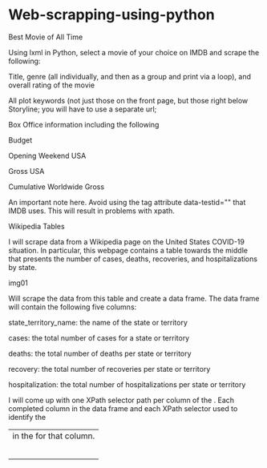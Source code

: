 # Web-scrapping-using-python

Best Movie of All Time 

Using lxml in Python, select a movie of your choice on IMDB and scrape the following:

Title, genre (all individually, and then as a group and print via a loop), and overall rating of the movie 

All plot keywords (not just those on the front page, but those right below Storyline; you will have to use a separate url; 

Box Office information including the following

Budget

Opening Weekend USA

Gross USA

Cumulative Worldwide Gross

An important note here. Avoid using the tag attribute data-testid="" that IMDB uses. This will result in problems with xpath.

Wikipedia Tables 


I will scrape data from a Wikipedia page on the United States COVID-19 situation. In particular, this webpage contains a table towards the middle that presents the number of cases, deaths, recoveries, and hospitalizations by state.

img01

Will scrape the data from this table and create a data frame. The data frame will contain the following five columns:

state_territory_name: the name of the state or territory


cases: the total number of cases for a state or territory

deaths: the total number of deaths per state or territory

recovery: the total number of recoveries per state or territory

hospitalization: the total number of hospitalizations per state or territory

I will come up with one XPath selector path per column of the <table>. Each completed column in the data frame and each XPath selector used to identify the <td> in the <table> for that column.
